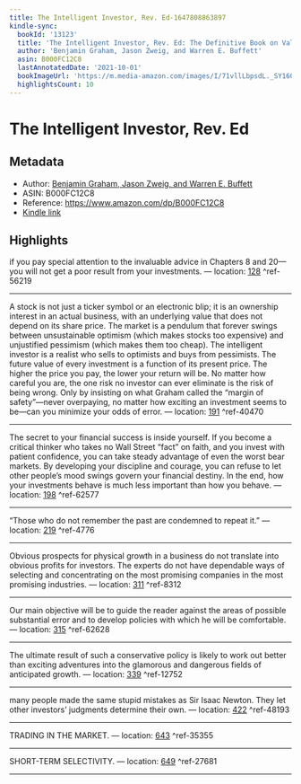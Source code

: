 ```yaml
---
title: The Intelligent Investor, Rev. Ed-1647808863897
kindle-sync:
  bookId: '13123'
  title: 'The Intelligent Investor, Rev. Ed: The Definitive Book on Value Investing'
  author: 'Benjamin Graham, Jason Zweig, and Warren E. Buffett'
  asin: B000FC12C8
  lastAnnotatedDate: '2021-10-01'
  bookImageUrl: 'https://m.media-amazon.com/images/I/71vllLbpsdL._SY160.jpg'
  highlightsCount: 10
---
```

# The Intelligent Investor, Rev. Ed
## Metadata
* Author: [Benjamin Graham, Jason Zweig, and Warren E. Buffett](https://www.amazon.com/Benjamin-Graham/e/B000APZXBQ/ref=dp_byline_cont_ebooks_1)
* ASIN: B000FC12C8
* Reference: https://www.amazon.com/dp/B000FC12C8
* [Kindle link](kindle://book?action=open&asin=B000FC12C8)

## Highlights
if you pay special attention to the invaluable advice in Chapters 8 and 20—you will not get a poor result from your investments. — location: [128](kindle://book?action=open&asin=B000FC12C8&location=128) ^ref-56219

---
A stock is not just a ticker symbol or an electronic blip; it is an ownership interest in an actual business, with an underlying value that does not depend on its share price. The market is a pendulum that forever swings between unsustainable optimism (which makes stocks too expensive) and unjustified pessimism (which makes them too cheap). The intelligent investor is a realist who sells to optimists and buys from pessimists. The future value of every investment is a function of its present price. The higher the price you pay, the lower your return will be. No matter how careful you are, the one risk no investor can ever eliminate is the risk of being wrong. Only by insisting on what Graham called the “margin of safety”—never overpaying, no matter how exciting an investment seems to be—can you minimize your odds of error. — location: [191](kindle://book?action=open&asin=B000FC12C8&location=191) ^ref-40470

---
The secret to your financial success is inside yourself. If you become a critical thinker who takes no Wall Street “fact” on faith, and you invest with patient confidence, you can take steady advantage of even the worst bear markets. By developing your discipline and courage, you can refuse to let other people’s mood swings govern your financial destiny. In the end, how your investments behave is much less important than how you behave. — location: [198](kindle://book?action=open&asin=B000FC12C8&location=198) ^ref-62577

---
“Those who do not remember the past are condemned to repeat it.” — location: [219](kindle://book?action=open&asin=B000FC12C8&location=219) ^ref-4776

---
Obvious prospects for physical growth in a business do not translate into obvious profits for investors. The experts do not have dependable ways of selecting and concentrating on the most promising companies in the most promising industries. — location: [311](kindle://book?action=open&asin=B000FC12C8&location=311) ^ref-8312

---
Our main objective will be to guide the reader against the areas of possible substantial error and to develop policies with which he will be comfortable. — location: [315](kindle://book?action=open&asin=B000FC12C8&location=315) ^ref-62628

---
The ultimate result of such a conservative policy is likely to work out better than exciting adventures into the glamorous and dangerous fields of anticipated growth. — location: [339](kindle://book?action=open&asin=B000FC12C8&location=339) ^ref-12752

---
many people made the same stupid mistakes as Sir Isaac Newton. They let other investors’ judgments determine their own. — location: [422](kindle://book?action=open&asin=B000FC12C8&location=422) ^ref-48193

---
TRADING IN THE MARKET. — location: [643](kindle://book?action=open&asin=B000FC12C8&location=643) ^ref-35355

---
SHORT-TERM SELECTIVITY. — location: [649](kindle://book?action=open&asin=B000FC12C8&location=649) ^ref-27681

---
